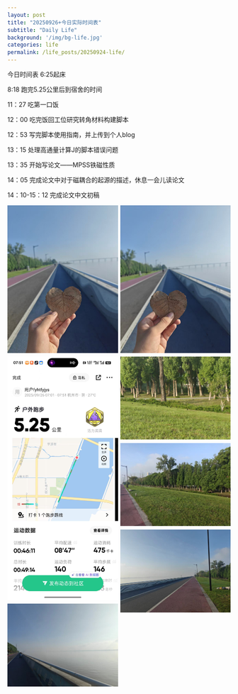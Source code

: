 ```yaml
---
layout: post
title: "20250926+今日实际时间表"
subtitle: "Daily Life"
background: '/img/bg-life.jpg'
categories: life
permalink: /life_posts/20250924-life/
---
```

今日时间表
6:25起床

8:18 跑完5.25公里后到宿舍的时间

11：27 吃第一口饭

12：00 吃完饭回工位研究转角材料构建脚本

12：53 写完脚本使用指南，并上传到个人blog

13：15 处理高通量计算J的脚本错误问题

13：35 开始写论文——MPSS铁磁性质

14：05 完成论文中对于磁耦合的起源的描述，休息一会儿读论文

14：10-15：12 完成论文中文初稿



<div style="
  column-count: 2;
  column-gap: 5px;
  max-width: 700px;
  margin: 0 auto;
">
  <img src="/img/life/20250926/bg-run.jpg" style="width:100%; margin-bottom:5px;">
  <img src="/img/life/20250926/bg-run1.jpg" style="width:100%; margin-bottom:5px;">
  <img src="/img/life/20250926/bg-run2.jpg" style="width:100%; margin-bottom:5px;">
  <img src="/img/life/20250926/bg-run3.jpg" style="width:100%; margin-bottom:5px;">
  <img src="/img/life/20250926/bg-run4.jpg" style="width:100%; margin-bottom:5px;">
  <img src="/img/life/20250926/bg-run5.jpg" style="width:100%; margin-bottom:5px;">
  <img src="/img/life/20250926/bg-run6.jpg" style="width:100%; margin-bottom:5px;">
</div>


